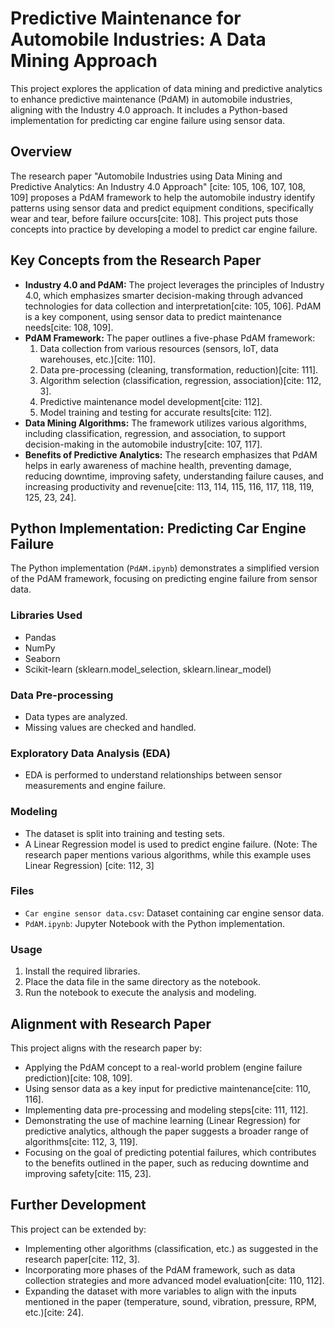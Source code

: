 # Predictive Maintenance for Automobile Industries: A Data Mining Approach

This project explores the application of data mining and predictive analytics to enhance predictive maintenance (PdAM) in automobile industries, aligning with the Industry 4.0 approach. It includes a Python-based implementation for predicting car engine failure using sensor data.

## Overview

The research paper "Automobile Industries using Data Mining and Predictive Analytics: An Industry 4.0 Approach" [cite: 105, 106, 107, 108, 109] proposes a PdAM framework to help the automobile industry identify patterns using sensor data and predict equipment conditions, specifically wear and tear, before failure occurs[cite: 108]. This project puts those concepts into practice by developing a model to predict car engine failure.

## Key Concepts from the Research Paper

-   **Industry 4.0 and PdAM:** The project leverages the principles of Industry 4.0, which emphasizes smarter decision-making through advanced technologies for data collection and interpretation[cite: 105, 106]. PdAM is a key component, using sensor data to predict maintenance needs[cite: 108, 109].
-   **PdAM Framework:** The paper outlines a five-phase PdAM framework:
    1.  Data collection from various resources (sensors, IoT, data warehouses, etc.)[cite: 110].
    2.  Data pre-processing (cleaning, transformation, reduction)[cite: 111].
    3.  Algorithm selection (classification, regression, association)[cite: 112, 3].
    4.  Predictive maintenance model development[cite: 112].
    5.  Model training and testing for accurate results[cite: 112].
-   **Data Mining Algorithms:** The framework utilizes various algorithms, including classification, regression, and association, to support decision-making in the automobile industry[cite: 107, 117].
-   **Benefits of Predictive Analytics:** The research emphasizes that PdAM helps in early awareness of machine health, preventing damage, reducing downtime, improving safety, understanding failure causes, and increasing productivity and revenue[cite: 113, 114, 115, 116, 117, 118, 119, 125, 23, 24].

## Python Implementation: Predicting Car Engine Failure

The Python implementation (`PdAM.ipynb`) demonstrates a simplified version of the PdAM framework, focusing on predicting engine failure from sensor data.

### Libraries Used

-   Pandas
-   NumPy
-   Seaborn
-   Scikit-learn (sklearn.model\_selection, sklearn.linear\_model)

### Data Pre-processing

-   Data types are analyzed.
-   Missing values are checked and handled.

### Exploratory Data Analysis (EDA)

-   EDA is performed to understand relationships between sensor measurements and engine failure.

### Modeling

-   The dataset is split into training and testing sets.
-   A Linear Regression model is used to predict engine failure.  (Note: The research paper mentions various algorithms, while this example uses Linear Regression) [cite: 112, 3]

### Files

-   `Car engine sensor data.csv`: Dataset containing car engine sensor data.
-   `PdAM.ipynb`: Jupyter Notebook with the Python implementation.

### Usage

1.  Install the required libraries.
2.  Place the data file in the same directory as the notebook.
3.  Run the notebook to execute the analysis and modeling.

## Alignment with Research Paper

This project aligns with the research paper by:

-   Applying the PdAM concept to a real-world problem (engine failure prediction)[cite: 108, 109].
-   Using sensor data as a key input for predictive maintenance[cite: 110, 116].
-   Implementing data pre-processing and modeling steps[cite: 111, 112].
-   Demonstrating the use of machine learning (Linear Regression) for predictive analytics, although the paper suggests a broader range of algorithms[cite: 112, 3, 119].
-   Focusing on the goal of predicting potential failures, which contributes to the benefits outlined in the paper, such as reducing downtime and improving safety[cite: 115, 23].

## Further Development

This project can be extended by:

-   Implementing other algorithms (classification, etc.) as suggested in the research paper[cite: 112, 3].
-   Incorporating more phases of the PdAM framework, such as data collection strategies and more advanced model evaluation[cite: 110, 112].
-   Expanding the dataset with more variables to align with the inputs mentioned in the paper (temperature, sound, vibration, pressure, RPM, etc.)[cite: 24].
